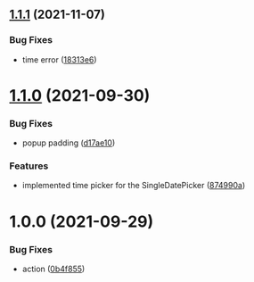 ## [1.1.1](https://github.com/netbull/semantic-ui-react-date-picker/compare/v1.1.0...v1.1.1) (2021-11-07)


### Bug Fixes

* time error ([18313e6](https://github.com/netbull/semantic-ui-react-date-picker/commit/18313e65969424d8680dd13615156745c92fd863))

# [1.1.0](https://github.com/netbull/semantic-ui-react-date-picker/compare/v1.0.0...v1.1.0) (2021-09-30)


### Bug Fixes

* popup padding ([d17ae10](https://github.com/netbull/semantic-ui-react-date-picker/commit/d17ae10f1b7f86a7f98369ab3080c20c70e88246))


### Features

* implemented time picker for the SingleDatePicker ([874990a](https://github.com/netbull/semantic-ui-react-date-picker/commit/874990a715180707121f67ea48a67bfb20eba3c4))

# 1.0.0 (2021-09-29)


### Bug Fixes

* action ([0b4f855](https://github.com/netbull/semantic-ui-react-date-picker/commit/0b4f855ae305ef1483815ba9ab834772303b3e75))
